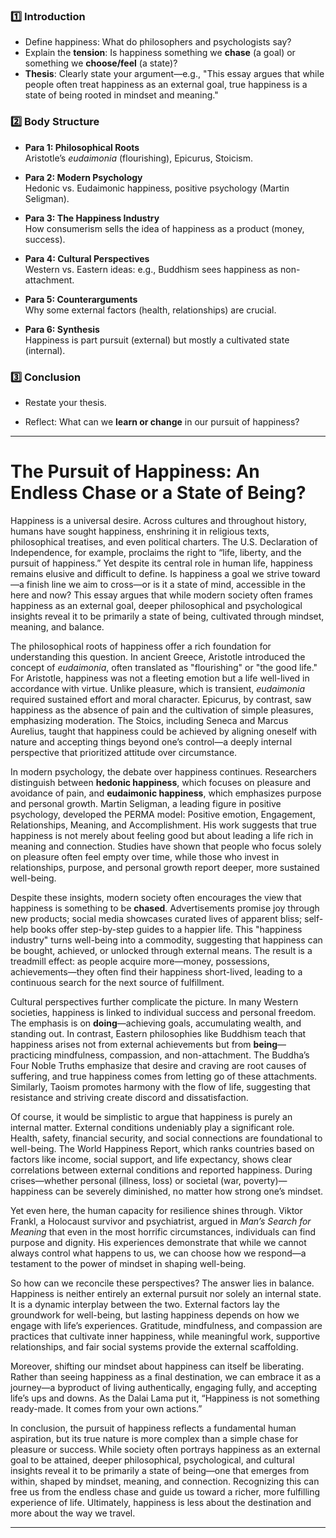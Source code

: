 
### 1️⃣ **Introduction**

- Define happiness: What do philosophers and psychologists say?
- Explain the **tension**: Is happiness something we **chase** (a goal) or something we **choose/feel** (a state)?
- **Thesis**: Clearly state your argument—e.g., "This essay argues that while people often treat happiness as an external goal, true happiness is a state of being rooted in mindset and meaning."


### 2️⃣ **Body Structure**

- **Para 1: Philosophical Roots**  
    Aristotle’s _eudaimonia_ (flourishing), Epicurus, Stoicism.
    
- **Para 2: Modern Psychology**  
    Hedonic vs. Eudaimonic happiness, positive psychology (Martin Seligman).
    
- **Para 3: The Happiness Industry**  
    How consumerism sells the idea of happiness as a product (money, success).
    
- **Para 4: Cultural Perspectives**  
    Western vs. Eastern ideas: e.g., Buddhism sees happiness as non-attachment.
    
- **Para 5: Counterarguments**  
    Why some external factors (health, relationships) are crucial.
    
- **Para 6: Synthesis**  
    Happiness is part pursuit (external) but mostly a cultivated state (internal).
    

### 3️⃣ **Conclusion**

- Restate your thesis.
    
- Reflect: What can we **learn or change** in our pursuit of happiness?
    

---

# **The Pursuit of Happiness: An Endless Chase or a State of Being?**

Happiness is a universal desire. Across cultures and throughout history, humans have sought happiness, enshrining it in religious texts, philosophical treatises, and even political charters. The U.S. Declaration of Independence, for example, proclaims the right to “life, liberty, and the pursuit of happiness.” Yet despite its central role in human life, happiness remains elusive and difficult to define. Is happiness a goal we strive toward—a finish line we aim to cross—or is it a state of mind, accessible in the here and now? This essay argues that while modern society often frames happiness as an external goal, deeper philosophical and psychological insights reveal it to be primarily a state of being, cultivated through mindset, meaning, and balance.

The philosophical roots of happiness offer a rich foundation for understanding this question. In ancient Greece, Aristotle introduced the concept of _eudaimonia_, often translated as "flourishing" or "the good life." For Aristotle, happiness was not a fleeting emotion but a life well-lived in accordance with virtue. Unlike pleasure, which is transient, _eudaimonia_ required sustained effort and moral character. Epicurus, by contrast, saw happiness as the absence of pain and the cultivation of simple pleasures, emphasizing moderation. The Stoics, including Seneca and Marcus Aurelius, taught that happiness could be achieved by aligning oneself with nature and accepting things beyond one’s control—a deeply internal perspective that prioritized attitude over circumstance.

In modern psychology, the debate over happiness continues. Researchers distinguish between **hedonic happiness**, which focuses on pleasure and avoidance of pain, and **eudaimonic happiness**, which emphasizes purpose and personal growth. Martin Seligman, a leading figure in positive psychology, developed the PERMA model: Positive emotion, Engagement, Relationships, Meaning, and Accomplishment. His work suggests that true happiness is not merely about feeling good but about leading a life rich in meaning and connection. Studies have shown that people who focus solely on pleasure often feel empty over time, while those who invest in relationships, purpose, and personal growth report deeper, more sustained well-being.

Despite these insights, modern society often encourages the view that happiness is something to be **chased**. Advertisements promise joy through new products; social media showcases curated lives of apparent bliss; self-help books offer step-by-step guides to a happier life. This "happiness industry" turns well-being into a commodity, suggesting that happiness can be bought, achieved, or unlocked through external means. The result is a treadmill effect: as people acquire more—money, possessions, achievements—they often find their happiness short-lived, leading to a continuous search for the next source of fulfillment.

Cultural perspectives further complicate the picture. In many Western societies, happiness is linked to individual success and personal freedom. The emphasis is on **doing**—achieving goals, accumulating wealth, and standing out. In contrast, Eastern philosophies like Buddhism teach that happiness arises not from external achievements but from **being**—practicing mindfulness, compassion, and non-attachment. The Buddha’s Four Noble Truths emphasize that desire and craving are root causes of suffering, and true happiness comes from letting go of these attachments. Similarly, Taoism promotes harmony with the flow of life, suggesting that resistance and striving create discord and dissatisfaction.

Of course, it would be simplistic to argue that happiness is purely an internal matter. External conditions undeniably play a significant role. Health, safety, financial security, and social connections are foundational to well-being. The World Happiness Report, which ranks countries based on factors like income, social support, and life expectancy, shows clear correlations between external conditions and reported happiness. During crises—whether personal (illness, loss) or societal (war, poverty)—happiness can be severely diminished, no matter how strong one’s mindset.

Yet even here, the human capacity for resilience shines through. Viktor Frankl, a Holocaust survivor and psychiatrist, argued in _Man’s Search for Meaning_ that even in the most horrific circumstances, individuals can find purpose and dignity. His experiences demonstrate that while we cannot always control what happens to us, we can choose how we respond—a testament to the power of mindset in shaping well-being.

So how can we reconcile these perspectives? The answer lies in balance. Happiness is neither entirely an external pursuit nor solely an internal state. It is a dynamic interplay between the two. External factors lay the groundwork for well-being, but lasting happiness depends on how we engage with life’s experiences. Gratitude, mindfulness, and compassion are practices that cultivate inner happiness, while meaningful work, supportive relationships, and fair social systems provide the external scaffolding.

Moreover, shifting our mindset about happiness can itself be liberating. Rather than seeing happiness as a final destination, we can embrace it as a journey—a byproduct of living authentically, engaging fully, and accepting life’s ups and downs. As the Dalai Lama put it, “Happiness is not something ready-made. It comes from your own actions.”

In conclusion, the pursuit of happiness reflects a fundamental human aspiration, but its true nature is more complex than a simple chase for pleasure or success. While society often portrays happiness as an external goal to be attained, deeper philosophical, psychological, and cultural insights reveal it to be primarily a state of being—one that emerges from within, shaped by mindset, meaning, and connection. Recognizing this can free us from the endless chase and guide us toward a richer, more fulfilling experience of life. Ultimately, happiness is less about the destination and more about the way we travel.

---
